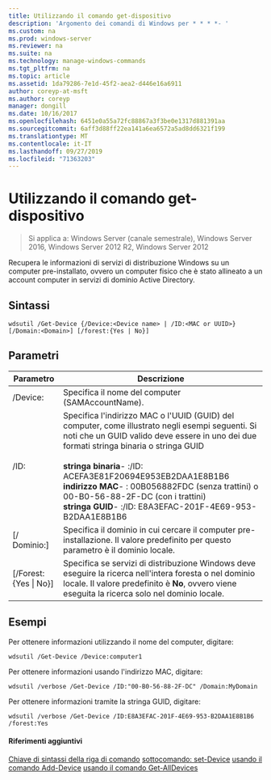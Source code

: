 ```yaml
---
title: Utilizzando il comando get-dispositivo
description: 'Argomento dei comandi di Windows per * * * *- '
ms.custom: na
ms.prod: windows-server
ms.reviewer: na
ms.suite: na
ms.technology: manage-windows-commands
ms.tgt_pltfrm: na
ms.topic: article
ms.assetid: 1da79286-7e1d-45f2-aea2-d446e16a6911
author: coreyp-at-msft
ms.author: coreyp
manager: dongill
ms.date: 10/16/2017
ms.openlocfilehash: 6451e0a55a72fc88867a3f3be0e1317d881391aa
ms.sourcegitcommit: 6aff3d88ff22ea141a6ea6572a5ad8dd6321f199
ms.translationtype: MT
ms.contentlocale: it-IT
ms.lasthandoff: 09/27/2019
ms.locfileid: "71363203"
---
```

# <a name="using-the-get-device-command"></a>Utilizzando il comando get-dispositivo

>Si applica a: Windows Server (canale semestrale), Windows Server 2016, Windows Server 2012 R2, Windows Server 2012

Recupera le informazioni di servizi di distribuzione Windows su un computer pre-installato, ovvero un computer fisico che è stato allineato a un account computer in servizi di dominio Active Directory.
## <a name="syntax"></a>Sintassi
```
wdsutil /Get-Device {/Device:<Device name> | /ID:<MAC or UUID>} [/Domain:<Domain>] [/forest:{Yes | No}]
```
## <a name="parameters"></a>Parametri
|Parametro|Descrizione|
|-------|--------|
|/Device: <Device name>|Specifica il nome del computer (SAMAccountName).|
|/ID: <MAC or UUID>|Specifica l'indirizzo MAC o l'UUID (GUID) del computer, come illustrato negli esempi seguenti. Si noti che un GUID valido deve essere in uno dei due formati stringa binaria o stringa GUID<br /><br />**stringa binaria**-   :/ID: ACEFA3E81F20694E953EB2DAA1E8B1B6<br />**indirizzo MAC**-   : 00B056882FDC (senza trattini) o 00-B0-56-88-2F-DC (con i trattini)<br />**stringa GUID**-   :/ID: E8A3EFAC-201F-4E69-953-B2DAA1E8B1B6|
|[/ Dominio:<Domain>]|Specifica il dominio in cui cercare il computer pre-installazione. Il valore predefinito per questo parametro è il dominio locale.|
|[/Forest: {Yes &#124; No}]|Specifica se servizi di distribuzione Windows deve eseguire la ricerca nell'intera foresta o nel dominio locale. Il valore predefinito è **No**, ovvero viene eseguita la ricerca solo nel dominio locale.|
## <a name="BKMK_examples"></a>Esempi
Per ottenere informazioni utilizzando il nome del computer, digitare:
```
wdsutil /Get-Device /Device:computer1
```
Per ottenere informazioni usando l'indirizzo MAC, digitare:
```
wdsutil /verbose /Get-Device /ID:"00-B0-56-88-2F-DC" /Domain:MyDomain
```
Per ottenere informazioni tramite la stringa GUID, digitare:
```
wdsutil /verbose /Get-Device /ID:E8A3EFAC-201F-4E69-953-B2DAA1E8B1B6 /forest:Yes
```
#### <a name="additional-references"></a>Riferimenti aggiuntivi
[Chiave di sintassi della riga di comando](command-line-syntax-key.md)
[sottocomando: set-Device](subcommand-set-device.md)
[usando il comando Add-Device](using-the-add-device-command.md)
[usando il comando Get-AllDevices](using-the-get-alldevices-command.md)
